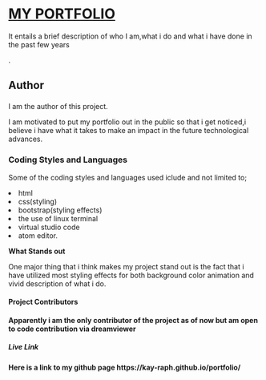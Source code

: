 <b><p><h1><u>MY PORTFOLIO</h1></p></b></u>
<p>It entails a brief description of who I am,what i do and what i have done in the past few years</p>.
<h2><b><p>Author</b></h2></p>
<p>I am the author of this project.</p>
<p>I am motivated to put my portfolio out in the public so that i get noticed,i believe i have what it takes to make an impact in the future technological advances.</p>
<h3><b>Coding Styles and Languages</h3></b>
<p>Some of the coding styles and languages used iclude and not limited to;<br><li>html</li><li>css(styling)</li><li>bootstrap(styling effects)</li><li>the use of linux terminal</li><li>virtual studio code</li><li>atom editor.</li>
  <p><b>What Stands out</p></b>
<p>One major thing that i think makes my project stand out is the fact that i have utilized most styling effects for both background color animation and vivid description of what i do.</p>
<h4><b>Project Contributors<h4></b>
<p>Apparently i am the only contributor of the project as of now but am open to code contribution via dreamviewer</p>
  <b><p><h5>Live Link</h5></p></b>
  <p>Here is a link to my github page https://kay-raph.github.io/portfolio/</p>
